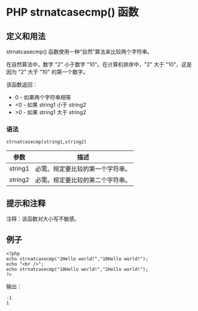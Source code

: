# PHP strnatcasecmp() 函数



## 定义和用法

strnatcasecmp() 函数使用一种“自然”算法来比较两个字符串。

在自然算法中，数字 "2" 小于数字 "10"。在计算机排序中，"2" 大于 "10"，这是因为 "2" 大于 "10" 的第一个数字。

该函数返回：

*   0 - 如果两个字符串相等
*   &lt;0 - 如果 string1 小于 string2
*   &gt;0 - 如果 string1 大于 string2

### 语法

```
strnatcasecmp(string1,string2)
```

| 参数 | 描述 |
| --- | --- |
| string1 | 必需。规定要比较的第一个字符串。 |
| string2 | 必需。规定要比较的第二个字符串。 |

## 提示和注释

注释：该函数对大小写不敏感。

## 例子

```
<?php
echo strnatcasecmp("2Hello world!","10Hello world!");
echo "<br />";
echo strnatcasecmp("10Hello world!","2Hello world!");
?>
```

输出：

```
-1
1
```



